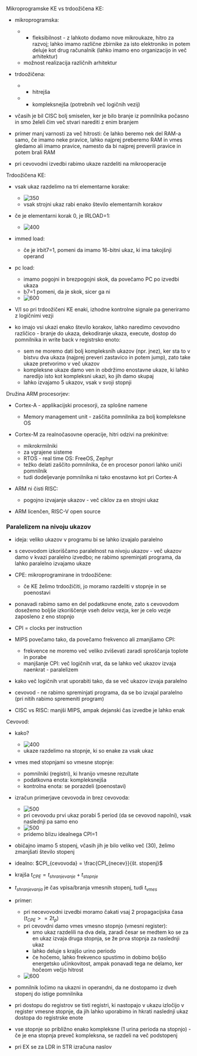 Mikroprogramske KE vs trdoožičena KE:
- mikroprogramska:
	- + fleksibilnost - z lahkoto dodamo nove mikroukaze, hitro za razvoj; lahko imamo različne zbirnike za isto elektroniko in potem deluje kot drug računalnik (lahko imamo eno organizacijo in več arhitektur)
	- možnost realizacija različnih arhitektur
- trdoožičena:
	- + hitrejša
	- - kompleksnejša (potrebnih več logičnih vezij)

- včasih je bil CISC bolj smiselen, ker je bilo branje iz pomnilnika počasno in smo želeli čim več stvari narediti z enim branjem
- primer manj varnosti za več hitrosti: če lahko beremo nek del RAM-a samo, če imamo neke pravice, lahko najprej preberemo RAM in vmes gledamo ali imamo pravice, namesto da bi najprej preverili pravice in potem brali RAM
- pri cevovodni izvedbi rabimo ukaze razdeliti na mikrooperacije

Trdoožičena KE:
- vsak ukaz razdelimo na tri elementarne korake:
	- ![350](../../Images2/Pasted%20image%2020241126104006.png)
	- vsak strojni ukaz rabi enako število elementarnih korakov
- če je elementarni korak 0, je IRLOAD=1:
	- ![400](../../Images2/Pasted%20image%2020241126104100.png)
- immed load:
	- če je irbit7=1, pomeni da imamo 16-bitni ukaz, ki ima takojšnji operand
- pc load:
	- imamo pogojni in brezpogojni skok, da povečamo PC po izvedbi ukaza
	- b7=1 pomeni, da je skok, sicer ga ni
	- ![600](../../Images2/Pasted%20image%2020241126104936.png)

- V/I so pri trdoožičeni KE enaki, izhodne kontrolne signale pa generiramo z logičnimi vezji

- ko imajo vsi ukazi enako število korakov, lahko naredimo cevovodno različico - branje do ukaza, dekodiranje ukaza, execute, dostop do pomnilnika in write back v registrsko enoto:
	- sem ne moremo dati bolj kompleksnih ukazov (npr. jnez), ker sta to v bistvu dva ukaza (najprej preveri zastavico in potem jump), zato take ukaze pretvorimo v več ukazov
	- kompleksne ukaze damo ven in obdržimo enostavne ukaze, ki lahko naredijo isto kot kompleksni ukazi, ko jih damo skupaj
	- lahko izvajamo 5 ukazov, vsak v svoji stopnji

Družina ARM procesorjev:
- Cortex-A - applikacijski procesorji, za splošne namene
	- Memory management unit - zaščita pomnilnika za bolj kompleksne OS
- Cortex-M za realnočasovne operacije, hitri odzivi na prekinitve:
	- mikrokrmilniki
	- za vgrajene sisteme
	- RTOS - real time OS: FreeOS, Zephyr
	- težko delati zaščito pomnilnika, če en procesor ponori lahko uniči pomnilnik
	- tudi dodeljevanje pomnilnika ni tako enostavno kot pri Cortex-A

- ARM ni čisti RISC:
	- pogojno izvajanje ukazov - več ciklov za en strojni ukaz

- ARM licenčen, RISC-V open source

### Paralelizem na nivoju ukazov

- ideja: veliko ukazov v programu bi se lahko izvajalo paralelno
- s cevovodom izkoriščamo paralelnost na nivoju ukazov - več ukazov damo v kvazi paralelno izvedbo; ne rabimo spreminjati programa, da lahko paralelno izvajamo ukaze
- CPE: mikroprogramirane in trdoožičene:
	- če KE želimo trdoožičiti, jo moramo razdeliti v stopnje in se poenostavi
- ponavadi rabimo samo en del podatkovne enote, zato s cevovodom dosežemo boljše izkoriščenje vseh delov vezja, ker je celo vezje zaposleno z eno stopnjo
- CPI = clocks per instruction
- MIPS povečamo tako, da povečamo frekvenco ali zmanjšamo CPI:
	- frekvence ne moremo več veliko zviševati zaradi sproščanja toplote in porabe
	- manjšanje CPI: več logičnih vrat, da se lahko več ukazov izvaja naenkrat - paralelizem

- kako več logičnih vrat uporabiti tako, da se več ukazov izvaja paralelno
- cevovod - ne rabimo spreminjati programa, da se bo izvajal paralelno (pri nitih rabimo spremeniti program)

- CISC vs RISC: manjši MIPS, ampak dejanski čas izvedbe je lahko enak

Cevovod:
- kako?
	- ![400](../../Images2/Pasted%20image%2020241126115704.png)
	- ukaze razdelimo na stopnje, ki so enake za vsak ukaz
- vmes med stopnjami so vmesne stopnje:
	- pomnilniki (registri), ki hranijo vmesne rezultate
	- podatkovna enota: kompleksnejša
	- kontrolna enota: se porazdeli (poenostavi)
- izračun primerjave cevovoda in brez cevovoda:
	- ![500](../../Images2/Pasted%20image%2020241126120047.png)
	- pri cevovodu prvi ukaz porabi 5 period (da se cevovod napolni), vsak naslednji pa samo eno
	- ![500](../../Images2/Pasted%20image%2020241126120149.png)
	- pridemo blizu idealnega CPI=1

- običajno imamo 5 stopenj, včasih jih je bilo veliko več (30), želimo zmanjšati število stopenj
- idealno: $CPI_{cevovoda} = \frac{CPI_{necev}}{št. stopenj}$
- krajša $t_{CPE} = t_{shranjevanje} + t_{stopnje}$
- $t_{shranjevanja}$ je čas vpisa/branja vmesnih stopenj, tudi $t_{vmes}$

- primer:
	- pri necevovodni izvedbi moramo čakati vsaj 2 propagacijska časa ($t_{CPE} >= 2 t_p$)
	- pri cevovdni damo vmes vmesno stopnjo (vmesni register):
		- smo ukaz razdelili na dva dela, zaradi česar se medtem ko se za en ukaz izvaja druga stopnja, se že prva stopnja za naslednji ukaz
		- lahko deluje s krajšo urino periodo
		- če hočemo, lahko frekvenco spustimo in dobimo boljšo energetsko učinkovitost, ampak ponavadi tega ne delamo, ker hočeom večjo hitrost
	- ![600](../../Images2/Pasted%20image%2020241126122639.png)

- pomnilnik ločimo na ukazni in operandni, da ne dostopamo iz dveh stopenj do istige pomnilnika
- pri dostopu do registrov se tisti registri, ki nastopajo v ukazu izločijo v register vmesne stopnje, da jih lahko uporabimo in hkrati naslednji ukaz dostopa do registrske enote
- vse stopnje so približno enako kompleksne (1 urina perioda na stopnjo) - če je ena stopnja preveč kompleksna, se razdeli na več podstopenj
- pri EX se za LDR in STR izračuna naslov